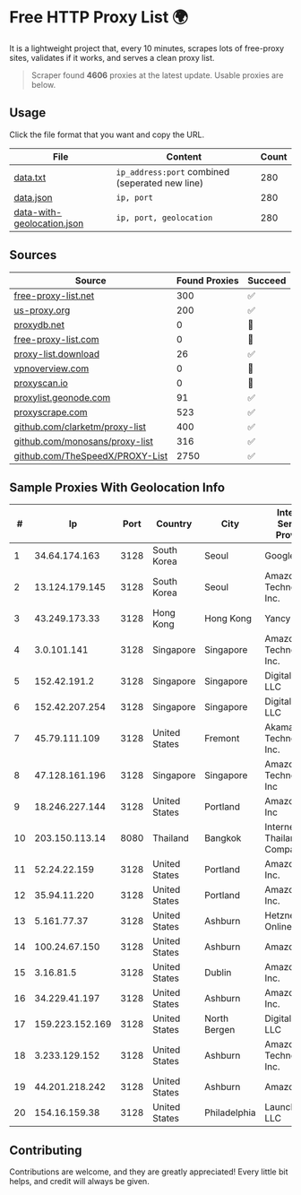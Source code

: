 
# Free HTTP Proxy List 🌍

It is a lightweight project that, every 10 minutes, scrapes lots of free-proxy sites, validates if it works, and serves a clean proxy list.


> Scraper found **4606** proxies at the latest update. Usable proxies are below.

## Usage

Click the file format that you want and copy the URL.


|File|Content|Count|
|----|-------|-----|
|[data.txt](https://raw.githubusercontent.com/themiralay/Proxy-List-World/master/data.txt)|`ip_address:port` combined (seperated new line)|280|
|[data.json](https://raw.githubusercontent.com/themiralay/Proxy-List-World/master/data.json)|`ip, port`|280|
|[data-with-geolocation.json](https://raw.githubusercontent.com/themiralay/Proxy-List-World/master/data-with-geolocation.json)|`ip, port, geolocation`|280|

## Sources

|Source|Found Proxies|Succeed|
|------|-------------|-------|
|[free-proxy-list.net](https://free-proxy-list.net)|300|✅|
|[us-proxy.org](https://www.us-proxy.org)|200|✅|
|[proxydb.net](http://proxydb.net)|0|🚫|
|[free-proxy-list.com](https://free-proxy-list.com/?page=&port=&type%5B%5D=http&type%5B%5D=https&up_time=0&search=Search)|0|🚫|
|[proxy-list.download](https://www.proxy-list.download/HTTP)|26|✅|
|[vpnoverview.com](https://vpnoverview.com/privacy/anonymous-browsing/free-proxy-servers)|0|🚫|
|[proxyscan.io](https://www.proxyscan.io)|0|🚫|
|[proxylist.geonode.com](https://proxylist.geonode.com/api/proxy-list?limit=300&page=1&sort_by=lastChecked&sort_type=desc&protocols=http,https)|91|✅|
|[proxyscrape.com](https://api.proxyscrape.com/v2/?request=displayproxies&protocol=http&timeout=10000&country=all&ssl=all&anonymity=all)|523|✅|
|[github.com/clarketm/proxy-list](https://raw.githubusercontent.com/clarketm/proxy-list/master/proxy-list-raw.txt)|400|✅|
|[github.com/monosans/proxy-list](https://raw.githubusercontent.com/monosans/proxy-list/main/proxies/http.txt)|316|✅|
|[github.com/TheSpeedX/PROXY-List](https://raw.githubusercontent.com/TheSpeedX/PROXY-List/master/http.txt)|2750|✅|


## Sample Proxies With Geolocation Info

|#|Ip|Port|Country|City|Internet Service Provider|
|-|--|----|-------|----|-------------------------|
|1|34.64.174.163|3128|South Korea|Seoul|Google LLC|
|2|13.124.179.145|3128|South Korea|Seoul|Amazon Technologies Inc.|
|3|43.249.173.33|3128|Hong Kong|Hong Kong|Yancy Limited|
|4|3.0.101.141|3128|Singapore|Singapore|Amazon Technologies Inc.|
|5|152.42.191.2|3128|Singapore|Singapore|DigitalOcean, LLC|
|6|152.42.207.254|3128|Singapore|Singapore|DigitalOcean, LLC|
|7|45.79.111.109|3128|United States|Fremont|Akamai Technologies, Inc.|
|8|47.128.161.196|3128|Singapore|Singapore|Amazon Technologies Inc|
|9|18.246.227.144|3128|United States|Portland|Amazon.com, Inc|
|10|203.150.113.14|8080|Thailand|Bangkok|Internet Thailand Company Ltd.|
|11|52.24.22.159|3128|United States|Portland|Amazon.com, Inc.|
|12|35.94.11.220|3128|United States|Portland|Amazon.com, Inc.|
|13|5.161.77.37|3128|United States|Ashburn|Hetzner Online GmbH|
|14|100.24.67.150|3128|United States|Ashburn|Amazon.com|
|15|3.16.81.5|3128|United States|Dublin|Amazon.com, Inc.|
|16|34.229.41.197|3128|United States|Ashburn|Amazon.com, Inc.|
|17|159.223.152.169|3128|United States|North Bergen|DigitalOcean, LLC|
|18|3.233.129.152|3128|United States|Ashburn|Amazon Technologies Inc.|
|19|44.201.218.242|3128|United States|Ashburn|Amazon.com|
|20|154.16.159.38|3128|United States|Philadelphia|LaunchVPS, LLC|



## Contributing

Contributions are welcome, and they are greatly appreciated! Every
little bit helps, and credit will always be given.

